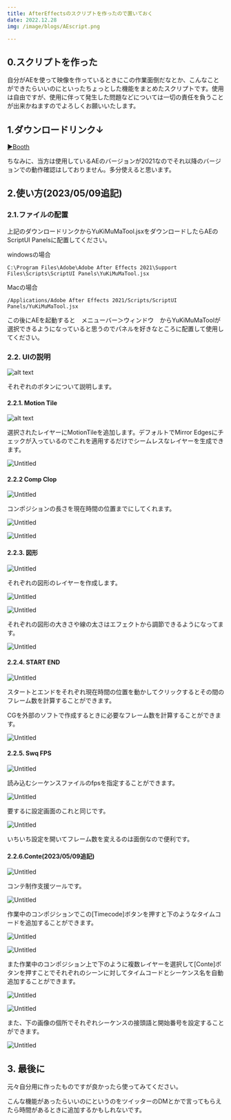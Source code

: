 ```yaml
---
title: AfterEffectsのスクリプトを作ったので置いておく
date: 2022.12.28
img: /image/blogs/AEscript.png

--- 
```


## 0.スクリプトを作った

自分がAEを使って映像を作っているときにこの作業面倒だなとか、こんなことができたらいいのにといったちょっとした機能をまとめたスクリプトです。使用は自由ですが、使用に伴って発生した問題などについては一切の責任を負うことが出来かねますのでよろしくお願いいたします。

## 1.ダウンロードリンク↓

[▶Booth](https://yukimuma.booth.pm/items/4762380)

ちなみに、当方は使用しているAEのバージョンが2021なのでそれ以降のバージョンでの動作確認はしておりません。多分使えると思います。

## 2.使い方(2023/05/09追記)

### 2.1.ファイルの配置

上記のダウンロードリンクからYuKiMuMaTool.jsxをダウンロードしたらAEのScriptUI Panelsに配置してください。

windowsの場合

```
C:\Program Files\Adobe\Adobe After Effects 2021\Support Files\Scripts\ScriptUI Panels\YuKiMuMaTool.jsx
```

Macの場合

```
/Applications/Adobe After Effects 2021/Scripts/ScriptUI Panels/YuKiMuMaTool.jsx
```

この後にAEを起動すると　メニューバー＞ウィンドウ　からYuKiMuMaToolが選択できるようになっていると思うのでパネルを好きなところに配置して使用してください。

### 2.2. UIの説明


![alt text](https://lh3.google.com/u/0/d/1F1iHQBp2uQAGnV2a1fiI8Q4CB1xbqYCz)

それぞれのボタンについて説明します。

#### 2.2.1. Motion Tile


![alt text](https://lh3.google.com/u/0/d/1wy5uRYHDt5JLqQCWc9zxPEHAGRZ_Tfbw)

選択されたレイヤーにMotionTileを追加します。デフォルトでMirror Edgesにチェックが入っているのでこれを適用するだけでシームレスなレイヤーを生成できます。

![Untitled](https://lh3.google.com/u/0/d/1sqsel4OJ7SZ_PjcKKgf1vPnqWlH-POg3)

#### 2.2.2 Comp Clop

![Untitled](https://lh3.google.com/u/0/d/1H1-sACBhmT2HxGzqsDPDPHyhxp4aH0YQ)

コンポジションの長さを現在時間の位置までにしてくれます。

![Untitled](https://lh3.google.com/u/0/d/1UJecLuh8M1l-5SnlJXPHDjxTV_g2Zy2U)

![Untitled](https://lh3.google.com/u/0/d/1kSLmhLaIu4bsMBOZ-va2xaMuA9RiGLAm)

#### 2.2.3. 図形

![Untitled](https://lh3.google.com/u/0/d/1OQ-BNoroLVvZTg45o2oiyBZ0QvhAdzmR)

それぞれの図形のレイヤーを作成します。

![Untitled](https://lh3.google.com/u/0/d/18p-2LkFa2wizlDx7vK2y1l_4i6j94Kj1)

![Untitled](https://lh3.google.com/u/0/d/1Tu99gp-EQp1XZHz4xzXz6DA7IGHxcrNN)

それぞれの図形の大きさや線の太さはエフェクトから調節できるようになってます。

![Untitled](https://lh3.google.com/u/0/d/1-K4jujczr9oMQbVmmwiM2vbeg-37zlX6)

#### 2.2.4. START END

![Untitled](https://lh3.google.com/u/0/d/1YP--n32kYj4njr6AJW1KHhUHSQ-sQkIN)

スタートとエンドをそれぞれ現在時間の位置を動かしてクリックするとその間のフレーム数を計算することができます。

CGを外部のソフトで作成するときに必要なフレーム数を計算することができます。

![Untitled](https://lh3.google.com/u/0/d/1aZIowM42CLLQIyfIqby9LeLVc2353r1e)

#### 2.2.5. Swq FPS

![Untitled](https://lh3.google.com/u/0/d/1cGJuhrBc267DQ1T8NuW-9QCZD5tdSlye)

読み込むシーケンスファイルのfpsを指定することができます。

![Untitled](https://lh3.google.com/u/0/d/1EBzmMdlO6QCYXU7gCV2tlMOAm4gZ67MS)

要するに設定画面のこれと同じです。

![Untitled](https://lh3.google.com/u/0/d/1mYEDfB07TfX39tIdRJK1Jy8cvcpbUM5x)

いちいち設定を開いてフレーム数を変えるのは面倒なので便利です。

#### 2.2.6.Conte(2023/05/09追記)

![Untitled](https://lh3.google.com/u/0/d/19Y5iJ_MmgViOZO8zeMh8IP83O-pJ7w0h)

コンテ制作支援ツールです。

![Untitled](https://lh3.google.com/u/0/d/1j2zNdYDTsB_gpXQWChUg_ftr6YTuxt_d)

作業中のコンポジションでこの[Timecode]ボタンを押すと下のようなタイムコードを追加することができます。

![Untitled](https://lh3.google.com/u/0/d/1I1xVQIddbFI4hEV8euus20u_M0cLjOrW)

![Untitled](https://lh3.google.com/u/0/d/1bWSk1ax3ai9LKyTowJQBp2JFkYyyrkxs)

また作業中のコンポジション上で下のように複数レイヤーを選択して[Conte]ボタンを押すことでそれぞれのシーンに対してタイムコードとシーケンス名を自動追加することができます。

![Untitled](https://lh3.google.com/u/0/d/1bEzZDd_gqpQ9S5PYq4361v9_lZXRri7q)

![Untitled](https://lh3.google.com/u/0/d/1amFRsFYHAZpDFFyXjVH3oAzxEas8OM3k)

また、下の画像の個所でそれぞれシーケンスの接頭語と開始番号を設定することができます。

![Untitled](https://lh3.google.com/u/0/d/1RgtwoOFlxJGks1_lvpWqUr4LCCXC0FU_)


## 3. 最後に

元々自分用に作ったものですが良かったら使ってみてください。

こんな機能があったらいいのにというのをツイッターのDMとかで言ってもらえたら時間があるときに追加するかもしれないです。